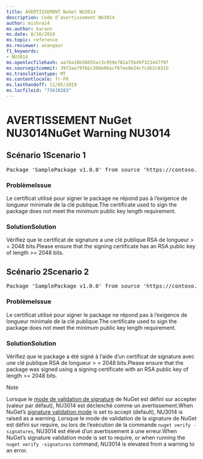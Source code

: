 ```yaml
---
title: AVERTISSEMENT NuGet NU3014
description: Code d’avertissement NU3014
author: mishra14
ms.author: karann
ms.date: 8/16/2018
ms.topic: reference
ms.reviewer: anangaur
f1_keywords:
- NU3014
ms.openlocfilehash: aa76a10b58655ac3c959e782a75b49f321447f0f
ms.sourcegitcommit: 39f2ae79fbbc308e06acf67ee8e24cfcdb2c831b
ms.translationtype: MT
ms.contentlocale: fr-FR
ms.lasthandoff: 11/05/2019
ms.locfileid: "73610283"
---
```

# <a name="nuget-warning-nu3014"></a><span data-ttu-id="2e292-103">AVERTISSEMENT NuGet NU3014</span><span class="sxs-lookup"><span data-stu-id="2e292-103">NuGet Warning NU3014</span></span>

## <a name="scenario-1"></a><span data-ttu-id="2e292-104">Scénario 1</span><span class="sxs-lookup"><span data-stu-id="2e292-104">Scenario 1</span></span>

<pre>Package 'SamplePackage v1.0.0' from source 'https://contoso.com/index.json': The signing certificate does not meet a minimum public key length requirement.</pre>

### <a name="issue"></a><span data-ttu-id="2e292-105">Problème</span><span class="sxs-lookup"><span data-stu-id="2e292-105">Issue</span></span>

<span data-ttu-id="2e292-106">Le certificat utilisé pour signer le package ne répond pas à l’exigence de longueur minimale de la clé publique.</span><span class="sxs-lookup"><span data-stu-id="2e292-106">The certificate used to sign the package does not meet the minimum public key length requirement.</span></span>


### <a name="solution"></a><span data-ttu-id="2e292-107">Solution</span><span class="sxs-lookup"><span data-stu-id="2e292-107">Solution</span></span>

<span data-ttu-id="2e292-108">Vérifiez que le certificat de signature a une clé publique RSA de longueur > = 2048 bits.</span><span class="sxs-lookup"><span data-stu-id="2e292-108">Please ensure that the signing certificate has an RSA public key of length >= 2048 bits.</span></span>



## <a name="scenario-2"></a><span data-ttu-id="2e292-109">Scénario 2</span><span class="sxs-lookup"><span data-stu-id="2e292-109">Scenario 2</span></span>

<pre>Package 'SamplePackage v1.0.0' from source 'https://contoso.com/index.json': The primary signature's certificate does not meet a minimum public key length requirement.</pre>

### <a name="issue"></a><span data-ttu-id="2e292-110">Problème</span><span class="sxs-lookup"><span data-stu-id="2e292-110">Issue</span></span>

<span data-ttu-id="2e292-111">Le certificat utilisé pour signer le package ne répond pas à l’exigence de longueur minimale de la clé publique.</span><span class="sxs-lookup"><span data-stu-id="2e292-111">The certificate used to sign the package does not meet the minimum public key length requirement.</span></span>


### <a name="solution"></a><span data-ttu-id="2e292-112">Solution</span><span class="sxs-lookup"><span data-stu-id="2e292-112">Solution</span></span>

<span data-ttu-id="2e292-113">Vérifiez que le package a été signé à l’aide d’un certificat de signature avec une clé publique RSA de longueur > = 2048 bits.</span><span class="sxs-lookup"><span data-stu-id="2e292-113">Please ensure that the package was signed using a signing certificate with an RSA public key of length >= 2048 bits.</span></span>


> [!Note]
> <span data-ttu-id="2e292-114">Lorsque le [mode de validation de signature](https://docs.microsoft.com/nuget/consume-packages/installing-signed-packages#configure-package-signature-requirements) de NuGet est défini sur accepter (valeur par défaut), NU3014 est déclenché comme un avertissement.</span><span class="sxs-lookup"><span data-stu-id="2e292-114">When NuGet’s [signature validation mode](https://docs.microsoft.com/nuget/consume-packages/installing-signed-packages#configure-package-signature-requirements) is set to accept (default), NU3014 is raised as a warning.</span></span> <span data-ttu-id="2e292-115">Lorsque le mode de validation de la signature de NuGet est défini sur require, ou lors de l’exécution de la commande `nuget verify -signatures`, NU3014 est élevé d’un avertissement à une erreur.</span><span class="sxs-lookup"><span data-stu-id="2e292-115">When NuGet’s signature validation mode is set to require, or when running the `nuget verify -signatures` command, NU3014 is elevated from a warning to an error.</span></span> 
